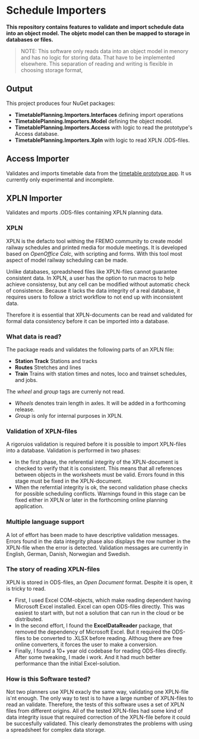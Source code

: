 # Schedule Importers

**This repository contains features to validate and import schedule data into an object model.
The objetc model can then be mapped to storage in databases or files.**

> NOTE: This software only reads data into an object model in menory and has no logic for storing data. 
> That have to be implemented elsewhere. This separation of reading and writing is flexible in choosing storage format, 

## Output
This project produces four NuGet packages:
- **TimetablePlanning.Importers.Interfaces** defining import operations
- **TimetablePlanning.Importers.Model** defining the object model.
- **TimetablePlanning.Importers.Access** with logic to read the prototype's Access database.
- **TimetablePlanning.Importers.Xpln** with logic to read XPLN .ODS-files.

## Access Importer
Validates and imports timetable data from the [timetable prototype app](https://github.com/fjallemark/TimetablePlanningApp).
It us currently only experimental and incomplete.

## XPLN Importer
Validates and mports .ODS-files containing XPLN planning data.

### XPLN
XPLN is the defacto tool withing the FREMO community to 
create model railway schedules and printed media for module meetings.
It is developed based on *OpenOffice Calc*, with scripting and forms. 
With this tool most aspect of model railway scheduling can be made. 

Unlike databases, spreadsheed files like XPLN-files cannot guarantee consistent data. 
In XPLN, a user has the option to run macros to help achieve consistensy, 
but any cell can be modified without automatic check of consistence.
Because it lacks the data integrity of a real database, it requires users to
follow a strict workflow to not end up with inconsistent data.

Therefore it is essential that XPLN-documents can be read and validated for formal data consistency
before it can be imported into a database.

### What data is read?
The package reads and validates the following parts of an XPLN file:
* **Station Track** Stations and tracks
* **Routes** Stretches and lines
* **Train** Trains with station times and notes, loco and trainset schedules, and jobs.

The *wheel* and *group* tags are currenly not read.
- *Wheels* denotes train length in axles. It will be added in a forthcoming release.
- *Group* is only for internal purposes in XPLN.

### Validation of XPLN-files
A rigoruios validation is required before it is possible to import XPLN-files into a database.
Validation is performed in two phases:
* In the first phase, the referential integrity of the XPLN-document is checked to verify that it is consistent. 
This means that all references between objects in the worksheets must be valid.
Errors found in this stage must be fixed in the XPLN-document.
* When the referntial integrity is ok, the second validation phase checks for possible scheduling conflicts. 
Warnings found in this stage can be fixed either in XPLN or later in the forthcoming online planning application.

### Multiple language support
A lot of effort has been made to have descriptive validation messages.
Errors found in the data integrity phase also displays the row number in the XPLN-file when the error is detected.
Validation messages are currently in English, German, Danish, Norwegian and Swedish.

### The story of reading XPLN-files
XPLN is stored in ODS-files, an *Open Document* format. 
Despite it is open, it is tricky to read. 
- First, I used Excel COM-objects, which make reading dependent having Microsoft Excel installed.
Excel can open ODS-files directly. This was easiest to start with, but not a solution that can run in the cloud or be distributed.
- In the second effort, I found the **ExcelDataReader** package, that removed the dependency of Microsoft Excel.
But it required the ODS-files to be converted to .XLSX before reading. 
Althoug there are free online converters, it forces the user to make a conversion. 
- Finally, I found a 10+ year old codebase for reading ODS-files directly. 
After some tweaking, I made i work. And it had much better performance than the initial Excel-solution.

### How is this Software tested?
Not two planners use XPLN exacly the same way, validating one XPLN-file is'nt enough.
The only way to test is to have a large number of XPLN-files to read an validate.
Therefore, the tests of this software uses a set of XPLN files from different origins.
All of the tested XPLN-files had some kind of data integrity issue that required correction of the XPLN-file 
before it could be succesfully validated. 
This clearly demonstrates the problems with using a spreadsheet for complex data storage.




